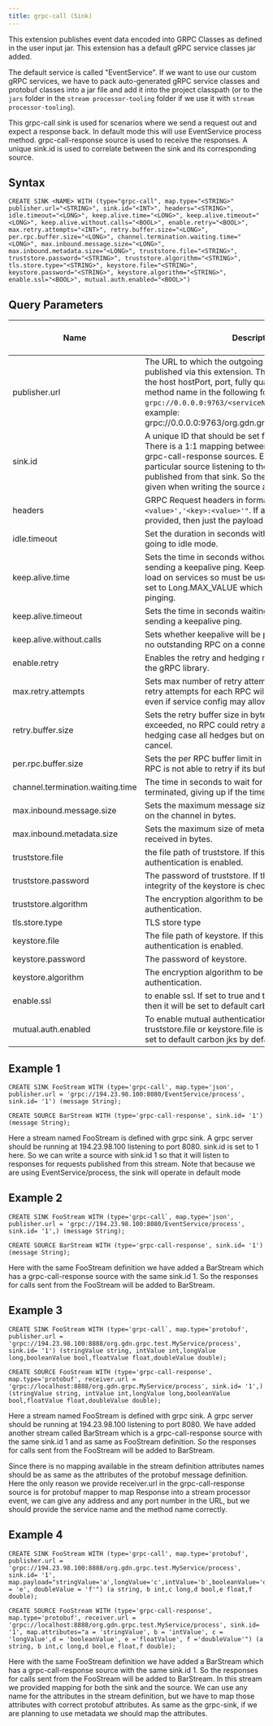 ```yaml
---
title: grpc-call (Sink)
---
```


This extension publishes event data encoded into GRPC Classes as defined in the user input jar. This extension has a default gRPC service classes jar added.

The default service is called "EventService". If we want to use our custom gRPC services, we have to pack auto-generated gRPC service classes and protobuf classes into a jar file and add it into the project classpath (or to the `jars` folder in the `stream processor-tooling` folder if we use it with `stream processor-tooling`).

This grpc-call sink is used for scenarios where we send a request out and expect a response back. In default mode this will use EventService process method. grpc-call-response source is used to receive the responses. A unique sink.id is used to correlate between the sink and its corresponding source.

## Syntax

    CREATE SINK <NAME> WITH (type="grpc-call", map.type="<STRING>" publisher.url="<STRING>", sink.id="<INT>", headers="<STRING>", idle.timeout="<LONG>", keep.alive.time="<LONG>", keep.alive.timeout="<LONG>", keep.alive.without.calls="<BOOL>", enable.retry="<BOOL>", max.retry.attempts="<INT>", retry.buffer.size="<LONG>", per.rpc.buffer.size="<LONG>", channel.termination.waiting.time="<LONG>", max.inbound.message.size="<LONG>", max.inbound.metadata.size="<LONG>", truststore.file="<STRING>", truststore.password="<STRING>", truststore.algorithm="<STRING>", tls.store.type="<STRING>", keystore.file="<STRING>", keystore.password="<STRING>", keystore.algorithm="<STRING>", enable.ssl="<BOOL>", mutual.auth.enabled="<BOOL>")

## Query Parameters

| Name            | Description          | Default Value   | Possible Data Types | Optional | Dynamic |
|-------------|---------------------------|----------|---------------------|----------|---------|
| publisher.url   | The URL to which the outgoing events should be published via this extension. This URL should consist of the host hostPort, port, fully qualified service name, method name in the following format. `grpc://0.0.0.0:9763/<serviceName>/<methodName>` For example: grpc://0.0.0.0:9763/org.gdn.grpc.EventService/consume |                 | STRING              | No       | No      |
| sink.id         | A unique ID that should be set for each grpc-call-sink. There is a 1:1 mapping between grpc-call sinks and grpc-call-response sources. Each sink has one particular source listening to the responses to requests published from that sink. So the same sink.id should be given when writing the source also.         |                 | INT                 | No       | No      |
| headers         | GRPC Request headers in format `"'<key>:<value>','<key>:<value>'"`. If a header parameter is not provided, then just the payload is sent.           | \-              | STRING              | Yes      | No      |
| idle.timeout    | Set the duration in seconds without ongoing RPCs before going to idle mode.              | 1800            | LONG                | Yes      | No      |
| keep.alive.time | Sets the time in seconds without read activity before sending a keepalive ping. Keepalives can increase the load on services so must be used with caution. By default set to Long.MAX\_VALUE which disables keep alive pinging.  | Long.MAX\_VALUE | LONG                | Yes      | No      |
| keep.alive.timeout               | Sets the time in seconds waiting for read activity after sending a keepalive ping.       | 20              | LONG                | Yes      | No      |
| keep.alive.without.calls         | Sets whether keepalive will be performed when there are no outstanding RPC on a connection.               | false           | BOOL                | Yes      | No      |
| enable.retry    | Enables the retry and hedging mechanism provided by the gRPC library.   | false           | BOOL                | Yes      | No      |
| max.retry.attempts               | Sets max number of retry attempts. The total number of retry attempts for each RPC will not exceed this number even if service config may allow a higher number.              | 5               | INT                 | Yes      | No      |
| retry.buffer.size                | Sets the retry buffer size in bytes. If the buffer limit is exceeded, no RPC could retry at the moment, and in hedging case all hedges but one of the same RPC will cancel.   | 16777216        | LONG                | Yes      | No      |
| per.rpc.buffer.size              | Sets the per RPC buffer limit in bytes used for retry. The RPC is not able to retry if its buffer limit is exceeded.           | 1048576         | LONG                | Yes      | No      |
| channel.termination.waiting.time | The time in seconds to wait for the channel to become terminated, giving up if the timeout is reached.    | 5               | LONG                | Yes      | No      |
| max.inbound.message.size         | Sets the maximum message size allowed to be received on the channel in bytes.          | 4194304         | LONG                | Yes      | No      |
| max.inbound.metadata.size        | Sets the maximum size of metadata allowed to be received in bytes.       | 8192            | LONG                | Yes      | No      |
| truststore.file | the file path of truststore. If this is provided, then server authentication is enabled.   | \-              | STRING              | Yes      | No      |
| truststore.password              | The password of truststore. If this is provided then the integrity of the keystore is checked.            | \-              | STRING              | Yes      | No      |
| truststore.algorithm             | The encryption algorithm to be used for server authentication.           | \-              | STRING              | Yes      | No      |
| tls.store.type  | TLS store type       | \-              | STRING              | Yes      | No      |
| keystore.file   | The file path of keystore. If this is provided, then client authentication is enabled.    | \-              | STRING              | Yes      | No      |
| keystore.password                | The password of keystore.           | \-              | STRING              | Yes      | No      |
| keystore.algorithm               | The encryption algorithm to be used for client authentication.          | \-              | STRING              | Yes      | No      |
| enable.ssl      | to enable ssl. If set to true and truststore.file is not given, then it will be set to default carbon jks by default.       | FALSE           | BOOL                | Yes      | No      |
| mutual.auth.enabled              | To enable mutual authentication. If set to true and truststore.file or keystore.file is not given, then it will be set to default carbon jks by default.    | FALSE           | BOOL                | Yes      | No      |

## Example 1

    CREATE SINK FooStream WITH (type='grpc-call', map.type='json', publisher.url = 'grpc://194.23.98.100:8080/EventService/process', sink.id= '1') (message String);

    CREATE SOURCE BarStream WITH (type='grpc-call-response', sink.id= '1') (message String);

Here a stream named FooStream is defined with grpc sink. A grpc server should be running at 194.23.98.100 listening to port 8080. sink.id is set to 1 here. So we can write a source with sink.id 1 so that it will listen to responses for requests published from this stream. Note that because we are using EventService/process, the sink will operate in default mode

## Example 2

    CREATE SINK FooStream WITH (type='grpc-call`, map.type='json', publisher.url = 'grpc://194.23.98.100:8080/EventService/process', sink.id= '1',) (message String);

    CREATE SOURCE BarStream WITH (type='grpc-call-response', sink.id= '1') (message String);

Here with the same FooStream definition we have added a BarStream which has a grpc-call-response source with the same sink.id 1. So the responses for calls sent from the FooStream will be added to BarStream.

## Example 3

    CREATE SINK FooStream WITH (type='grpc-call`, map.type='protobuf', publisher.url = 'grpc://194.23.98.100:8888/org.gdn.grpc.test.MyService/process', sink.id= '1') (stringValue string, intValue int,longValue long,booleanValue bool,floatValue float,doubleValue double);

    CREATE SOURCE FooStream WITH (type='grpc-call-response', map.type='protobuf', receiver.url = 'grpc://localhost:8888/org.gdn.grpc.MyService/process', sink.id= '1',) (stringValue string, intValue int,longValue long,booleanValue bool,floatValue float,doubleValue double);

Here a stream named FooStream is defined with grpc sink. A grpc server should be running at 194.23.98.100 listening to port 8080. We have added another stream called BarStream which is a grpc-call-response source with the same sink.id 1 and as same as FooStream definition. So the responses for calls sent from the FooStream will be added to BarStream.

Since there is no mapping available in the stream definition attributes names should be as same as the attributes of the protobuf message definition. Here the only reason we provide receiver.url in the grpc-call-response source is for protobuf mapper to map Response into a stream processor event, we can give any address and any port number in the URL, but we should provide the service name and the method name correctly.

## Example 4

    CREATE SINK FooStream WITH (type='grpc-call', map.type='protobuf', publisher.url = 'grpc://194.23.98.100:8888/org.gdn.grpc.test.MyService/process', sink.id= '1', map.payload="stringValue='a',longValue='c',intValue='b',booleanValue='d',floatValue = 'e', doubleValue = 'f'") (a string, b int,c long,d bool,e float,f double);

    CREATE SOURCE FooStream WITH (type='grpc-call-response', map.type='protobuf', receiver.url = 'grpc://localhost:8888/org.gdn.grpc.test.MyService/process', sink.id= '1', map.attributes="a = 'stringValue', b = 'intValue', c = 'longValue',d = 'booleanValue', e ='floatValue', f ='doubleValue'") (a string, b int,c long,d bool,e float,f double);

Here with the same FooStream definition we have added a BarStream which has a grpc-call-response source with the same sink.id 1. So the responses for calls sent from the FooStream will be added to BarStream. In this stream we provided mapping for both the sink and the source. We can use any name for the attributes in the stream definition, but we have to map those attributes with correct protobuf attributes. As same as the grpc-sink, if we are planning to use metadata we should map the attributes.
